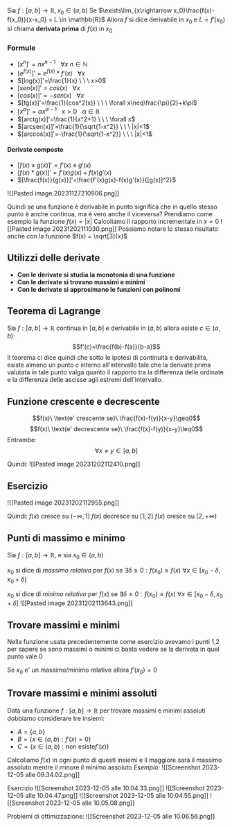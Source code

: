 Sia $f:[a,b]\rightarrow\mathbb{R}, x_0 \in (a,b)$
Se $\exists\lim_{x\rightarrow x_0}\frac{f(x)-f(x_0)}{x-x_0} = L \in \mathbb{R}$ 
Allora $f$ si dice derivabile in $x_0$ e $L=f'(x_0)$ si chiama **derivata prima** di $f(x)$ in $x_0$

### Formule

- $[x^n]' = nx^{n-1} \ \ \  \forall x \ n\in\mathbb{N}$
- $[e^{f(x)}]'=e^{f(x)}*f'(x) \ \ \ \forall x$
- $[log(x)]'=\frac{1}{x} \ \ \ x>0$
- $[sen(x)]'=cos(x) \ \ \ \forall x$
- $[cos(x)]'=-sen(x) \ \ \ \forall x$
- $[tg(x)]'=\frac{1}{cos^2(x)} \ \ \ \forall x\neq\frac{\pi}{2}+k\pi$
- $[x^{\alpha}]'=\alpha x^{\alpha - 1} \ \ \ x>0 \ \ \ \alpha\in\mathbb{R}$
- $[arctg(x)]'=\frac{1}{x^2+1} \ \ \ \forall x$
- $[arcsen(x)]'=\frac{1}{\sqrt{1-x^2}} \ \ \ |x|<1$
- $[arccos(x)]'=-\frac{1}{\sqrt{1-x^2}} \ \ \ |x|<1$

#### Derivate composte
- $[f(x)\pm g(x)]' = f'(x)\pm g'(x)$
- $[f(x)*g(x)]' = f'(x)g(x)+f(x)g'(x)$
- $[\frac{f(x)}{g(x)}]'=\frac{f'(x)g(x)-f(x)g'(x)}{[g(x)]^2}$


![[Pasted image 20231127210906.png]]

Quindi se una funzione è derivabile in punto significa che in quello stesso punto è anche continua, ma è vero anche il viceversa?
Prendiamo come esempio la funzione $f(x) = |x|$
Calcoliamo il rapporto incrementale in $x = 0$
![[Pasted image 20231202111030.png]]
Possiamo notare lo stesso risultato anche con la funzione $f(x) = \sqrt[3]{x}$


## Utilizzi delle derivate

- **Con le derivate si studia la monotonia di una funzione**
- **Con le derivate si trovano massimi e minimi**
- **Con le derivate si approsimano le funzioni con polinomi**

## Teorema di Lagrange
Sia $f:[a,b]\rightarrow\mathbb{R}$ continua in $[a,b]$ e derivabile in $(a,b)$ allora esiste $c\in(a,b)$:
$$f'(c)=\frac{f(b)-f(a)}{b-a}$$
Il teorema ci dice quindi che sotto le ipotesi di continuità e derivabilità, esiste almeno un punto $c$ interno all'intervallo tale che la derivate prima valutata in tale punto valga quanto il rapporto tra la differenza delle ordinate e la differenza delle ascisse agli estremi dell'intervallo.

## Funzione crescente e decrescente

$$f(x)\  \text{e' crescente se}\ \frac{f(x)-f(y)}{x-y}\geq0$$
$$f(x)\  \text{e' decrescente se}\ \frac{f(x)-f(y)}{x-y}\leq0$$
Entrambe:
$$\forall x\neq y \in [a,b]$$

Quindi:
![[Pasted image 20231202112410.png]]

## Esercizio
![[Pasted image 20231202112955.png]]

Quindi:
$f(x)$ cresce su $(-\infty,1]$
$f(x)$ decresce su $[1,2]$
$f(x)$ cresce su $[2,+\infty)$


## Punti di massimo e minimo
Sia $f:[a,b]\rightarrow\mathbb{R}$, e sia $x_0\in(a,b)$

$x_0$ si dice di *massimo relativo* per $f(x)$ se $\exists\delta\geq0:f(x_0)\geq f(x) \ \forall x\in[x_0-\delta,x_0+\delta]$

$x_0$ si dice di *minimo relativo* per $f(x)$ se $\exists\delta\geq0:f(x_0)\leq f(x) \ \forall x\in[x_0-\delta,x_0+\delta]$
![[Pasted image 20231202113643.png]]

## Trovare massimi e minimi
Nella funzione usata precedentemente come esercizio avevamo i punti 1,2 per sapere se sono massimi o minimi ci basta vedere se la derivata in quel punto vale 0

Se $x_0$ e' un massimo/minimo relativo allora $f'(x_0)=0$

## Trovare massimi e minimi assoluti

Data una funzione $f:[a,b]\rightarrow\mathbb{R}$ per trovare massimi e minimi assoluti dobbiamo considerare tre insiemi:
- $A = \{a,b\}$
- $B=\{x\in(a,b):f'(x)=0\}$
- $C=\{x\in(a,b):\text{non esiste} f'(x)\}$

Calcoliamo $f(x)$ in ogni punto di questi insiemi e il maggiore sarà il massimo assoluto mentre il minore il minimo assoluto
*Esempio:*
![[Screenshot 2023-12-05 alle 09.34.02.png]]

Esercizio
![[Screenshot 2023-12-05 alle 10.04.33.png]]
![[Screenshot 2023-12-05 alle 10.04.47.png]]
![[Screenshot 2023-12-05 alle 10.04.55.png]]
![[Screenshot 2023-12-05 alle 10.05.08.png]]

Problemi di ottimizzazione:
![[Screenshot 2023-12-05 alle 10.06.56.png]]
